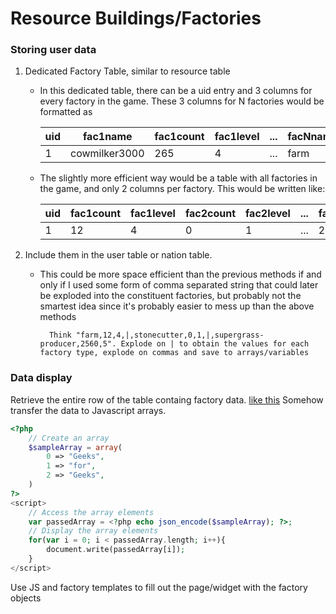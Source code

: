 # Resource Buildings/Factories

### Storing user data
1. Dedicated Factory Table, similar to resource table
	* In this dedicated table, there can be a uid entry and 3 columns for every factory in the game. These 3 columns for N factories would be formatted as

		| uid | fac1name      | fac1count | fac1level | ... | facNname | facNcount | facNlevel |
		| --- | ------------- | --------- | --------- | --- | -------- | --------- | --------- |
		| 1   | cowmilker3000 | 265       | 4         | ... | farm     | 2560      | 5         |
	* The slightly more efficient way would be a table with all factories in the game, and only 2 columns per factory. This would be written like:

		| uid | fac1count      | fac1level | fac2count | fac2level | ... | facNcount | facNlevel |
		| --- | ------------- | --------- | --------- | --- | -------- | --------- | --------- |
		| 1   | 12 | 4       | 0         | 1 | ...     | 2560      | 5         |
2. Include them in the user table or nation table. 
	* This could be more space efficient than the previous methods if and only if I used some form of comma separated string that could later be exploded into the constituent factories, but probably not the smartest idea since it's probably easier to mess up than the above methods

			Think "farm,12,4,|,stonecutter,0,1,|,supergrass-producer,2560,5". Explode on | to obtain the values for each factory type, explode on commas and save to arrays/variables
	
### Data display

Retrieve the entire row of the table containg factory data. [like this](https://www.php.net/manual/en/mysqli-result.fetch-array.php)
Somehow transfer the data to Javascript arrays. 

```php
<?php
	// Create an array
	$sampleArray = array(
	    0 => "Geeks", 
	    1 => "for", 
	    2 => "Geeks", 
	)
?>
<script>
	// Access the array elements
	var passedArray = <?php echo json_encode($sampleArray); ?>;
	// Display the array elements
	for(var i = 0; i < passedArray.length; i++){
	    document.write(passedArray[i]);
	}
</script>
```
Use JS and factory templates to fill out the page/widget with the factory objects